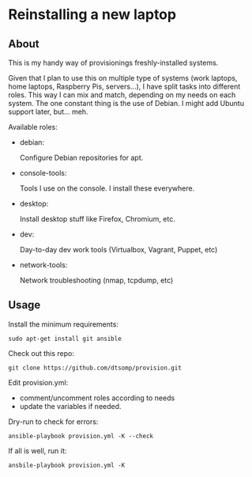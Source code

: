 # Reinstalling a new laptop

## About

This is my handy way of provisionings freshly-installed systems.

Given that I plan to use this on multiple type of systems (work laptops, home laptops, Raspberry Pis, servers...), I have split tasks into different roles.
This way I can mix and match, depending on my needs on each system.
The one constant thing is the use of Debian.
I might add Ubuntu support later, but... meh.

Available roles:

- debian: 

    Configure Debian repositories for apt. 

- console-tools:

    Tools I use on the console. I install these everywhere.

- desktop:

    Install desktop stuff like Firefox, Chromium, etc.

- dev:

    Day-to-day dev work tools (Virtualbox, Vagrant, Puppet, etc)

- network-tools:

    Network troubleshooting (nmap, tcpdump, etc)



## Usage

Install the minimum requirements:

    sudo apt-get install git ansible

Check out this repo:

    git clone https://github.com/dtsomp/provision.git

Edit provision.yml:
- comment/uncomment roles according to needs
- update the variables if needed.

Dry-run to check for errors:

    ansible-playbook provision.yml -K --check

If all is well, run it:

    ansbile-playbook provision.yml -K
